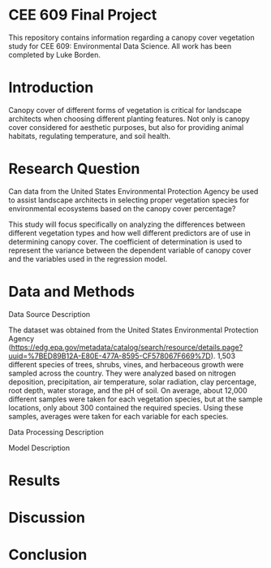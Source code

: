 # CEE 609 Final Project
This repository contains information regarding a canopy cover vegetation study for CEE 609: Environmental Data Science. All work has been completed by Luke Borden.
# Introduction
Canopy cover of different forms of vegetation is critical for landscape architects when choosing different planting features. Not only is canopy cover considered for aesthetic purposes, but also for providing animal habitats, regulating temperature, and soil health.
# Research Question
Can data from the United States Environmental Protection Agency be used to assist landscape architects in selecting proper vegetation species for environmental ecosystems based on the canopy cover percentage?

This study will focus specifically on analyzing the differences between different vegetation types and how well different predictors are of use in determining canopy cover. The coefficient of determination is used to represent the variance between the dependent variable of canopy cover and the variables used in the regression model.

# Data and Methods
Data Source Description

The dataset was obtained from the United States Environmental Protection Agency (https://edg.epa.gov/metadata/catalog/search/resource/details.page?uuid=%7BED89B12A-E80E-477A-8595-CF578067F669%7D). 1,503 different species of trees, shrubs, vines, and herbaceous growth were sampled across the country. They were analyzed based on nitrogen deposition, precipitation, air temperature, solar radiation, clay percentage, root depth, water storage, and the pH of soil. On average, about 12,000 different samples were taken for each vegetation species, but at the sample locations, only about 300 contained the required species. Using these samples, averages were taken for each variable for each species.

Data Processing Description

Model Description

# Results

# Discussion

# Conclusion
